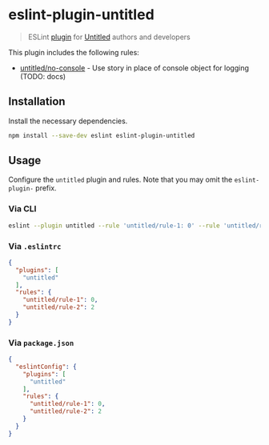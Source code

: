 # eslint-plugin-untitled

> ESLint [plugin](http://eslint.org/docs/developer-guide/working-with-plugins) for [Untitled](https://billyzkid.github.io/untitled/) authors and developers

This plugin includes the following rules:

* [untitled/no-console](docs/rules/no-console.md) - Use story in place of console object for logging (TODO: docs)

## Installation

Install the necessary dependencies.

```sh
npm install --save-dev eslint eslint-plugin-untitled
```

## Usage

Configure the `untitled` plugin and rules. Note that you may omit the `eslint-plugin-` prefix.

### Via CLI

```sh
eslint --plugin untitled --rule 'untitled/rule-1: 0' --rule 'untitled/rule-2: 2'
```

### Via `.eslintrc`

```json
{
  "plugins": [
    "untitled"
  ],
  "rules": {
    "untitled/rule-1": 0,
    "untitled/rule-2": 2
  }
}
```

### Via `package.json`

```json
{
  "eslintConfig": {
    "plugins": [
      "untitled"
    ],
    "rules": {
      "untitled/rule-1": 0,
      "untitled/rule-2": 2
    }
  }
}
```